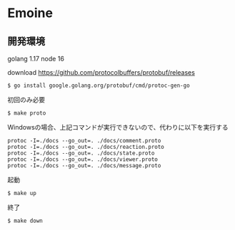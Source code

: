 # Emoine

## 開発環境

golang 1.17
node 16

download https://github.com/protocolbuffers/protobuf/releases

```shell
$ go install google.golang.org/protobuf/cmd/protoc-gen-go
```

初回のみ必要
```shell
$ make proto
```

Windowsの場合、上記コマンドが実行できないので、代わりに以下を実行する
```shell
protoc -I=./docs --go_out=. ./docs/comment.proto
protoc -I=./docs --go_out=. ./docs/reaction.proto
protoc -I=./docs --go_out=. ./docs/state.proto
protoc -I=./docs --go_out=. ./docs/viewer.proto
protoc -I=./docs --go_out=. ./docs/message.proto
```

起動

```shell
$ make up
```

終了
```shell
$ make down
```

